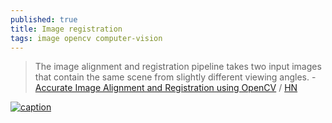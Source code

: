 ```yaml
---
published: true
title: Image registration
tags: image opencv computer-vision
---
```

> The image alignment and registration pipeline takes two input images that contain the same scene from slightly different viewing angles. - [Accurate Image Alignment and Registration using OpenCV](https://magamig.github.io/posts/accurate-image-alignment-and-registration-using-opencv/) / [HN](https://news.ycombinator.com/item?id=30613745)

[![caption](https://magamig.github.io/image/las_meninas_input.jpg)](https://magamig.github.io/posts/accurate-image-alignment-and-registration-using-opencv/)
